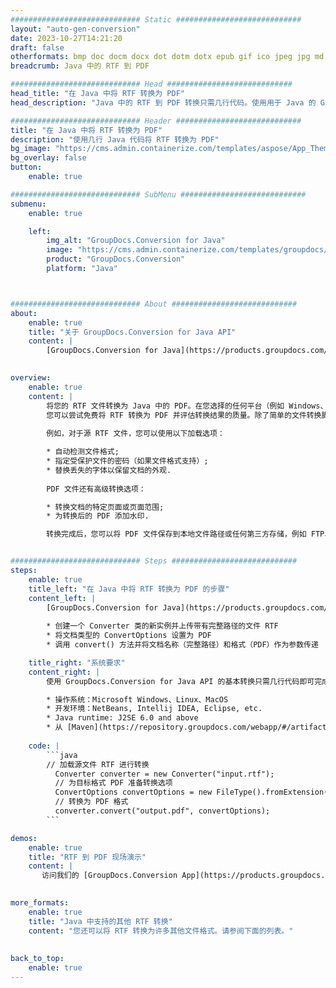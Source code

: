 ```yaml
---
############################# Static ############################
layout: "auto-gen-conversion"
date: 2023-10-27T14:21:20
draft: false
otherformats: bmp doc docm docx dot dotm dotx epub gif ico jpeg jpg md odt ott pdf png psd rtf tex tif tiff txt xps
breadcrumb: Java 中的 RTF 到 PDF

############################# Head ############################
head_title: "在 Java 中将 RTF 转换为 PDF"
head_description: "Java 中的 RTF 到 PDF 转换只需几行代码。使用用于 Java 的 GroupDocs 文档转换 API 转换 160 多种文件格式"

############################# Header ############################
title: "在 Java 中将 RTF 转换为 PDF"
description: "使用几行 Java 代码将 RTF 转换为 PDF"
bg_image: "https://cms.admin.containerize.com/templates/aspose/App_Themes/V3/images/bg/header1.png"
bg_overlay: false
button:
    enable: true

############################# SubMenu ############################
submenu:
    enable: true

    left:
        img_alt: "GroupDocs.Conversion for Java"
        image: "https://cms.admin.containerize.com/templates/groupdocs/images/product-logos/90x90-noborder/groupdocs-conversion-java.png"
        product: "GroupDocs.Conversion"
        platform: "Java"



############################# About ############################
about:
    enable: true
    title: "关于 GroupDocs.Conversion for Java API"
    content: |
        [GroupDocs.Conversion for Java](https://products.groupdocs.com/conversion/java/) 是一种高级文件格式转换 API，用于在 Microsoft Office、OpenDocument、PDF、HTML、电子邮件、CAD 等流行图像和文档格式之间进行转换。只需几行代码即可完成更多工作。本机 API 会自动检测原始文档的格式，并提供许多选项来自定义转换后的文档。除了从文档中提取信息的功能外，它还默认支持将转换结果缓存到本地磁盘。但是，任何类型的缓存存储都可以通过实施适当的接口来支持 - Amazon S3、Dropbox、Google Drive、Windows Azure、Reddis 或任何其他接口。
    

overview:
    enable: true
    content: |
        将您的 RTF 文件转换为 Java 中的 PDF。在您选择的任何平台（例如 Windows、Linux、macOS）上，只需几行 Java 代码。
        您可以尝试免费将 RTF 转换为 PDF 并评估转换结果的质量。除了简单的文件转换脚本外，您还可以尝试更复杂的选项来加载 RTF 源文件并存储 PDF 输出。 
        
        例如，对于源 RTF 文件，您可以使用以下加载选项：

        * 自动检测文件格式;
        * 指定受保护文件的密码（如果文件格式支持）;
        * 替换丢失的字体以保留文档的外观.
        
        PDF 文件还有高级转换选项：

        * 转换文档的特定页面或页面范围;
        * 为转换后的 PDF 添加水印.

        转换完成后，您可以将 PDF 文件保存到本地文件路径或任何第三方存储，例如 FTP、Amazon S3、Google Drive、Dropbox 等。请注意 - 转换 RTF到 PDF，您不需要安装任何额外的软件，例如 MS Office、Open Office、Adobe Acrobat Reader 等。


############################# Steps ############################
steps:
    enable: true
    title_left: "在 Java 中将 RTF 转换为 PDF 的步骤"
    content_left: |
        [GroupDocs.Conversion for Java](https://products.groupdocs.com/conversion/java/) 允许开发人员使用几行代码轻松地将 RTF 文件转换为 PDF。
        
        * 创建一个 Converter 类的新实例并上传带有完整路径的文件 RTF
        * 将文档类型的 ConvertOptions 设置为 PDF
        * 调用 convert() 方法并将文档名称（完整路径）和格式（PDF）作为参数传递

    title_right: "系统要求"
    content_right: |
        使用 GroupDocs.Conversion for Java API 的基本转换只需几行代码即可完成。所有主要平台和操作系统都支持我们的 API。在执行以下代码之前，请确保您的系统上安装了以下先决条件。

        * 操作系统：Microsoft Windows、Linux、MacOS
        * 开发环境：NetBeans, Intellij IDEA, Eclipse, etc.
        * Java runtime: J2SE 6.0 and above
        * 从 [Maven](https://repository.groupdocs.com/webapp/#/artifacts/browse/tree/General/repo/com/groupdocs/groupdocs-conversion) 获取最新的 GroupDocs.Conversion for Java
         
    code: |
        ```java    
        // 加载源文件 RTF 进行转换
          Converter converter = new Converter("input.rtf");
          // 为目标格式 PDF 准备转换选项
          ConvertOptions convertOptions = new FileType().fromExtension("pdf").getConvertOptions();
          // 转换为 PDF 格式
          converter.convert("output.pdf", convertOptions);
        ```

demos:
    enable: true
    title: "RTF 到 PDF 现场演示"
    content: |
       访问我们的 [GroupDocs.Conversion App](https://products.groupdocs.app/conversion/family) 网站并立即尝试 RTF 到 PDF 转换。免费演示具有以下好处
          

more_formats:
    enable: true
    title: "Java 中支持的其他 RTF 转换"
    content: "您还可以将 RTF 转换为许多其他文件格式。请参阅下面的列表。"
       
       
back_to_top:
    enable: true
---
```

